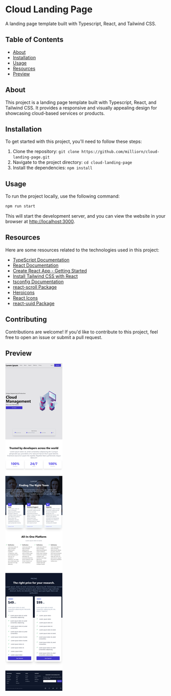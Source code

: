 # Cloud Landing Page

A landing page template built with Typescript, React, and Tailwind CSS.

## Table of Contents

- [About](#about)
- [Installation](#installation)
- [Usage](#usage)
- [Resources](#resources)
- [Preview](#preview)

## About

This project is a landing page template built with Typescript, React, and Tailwind CSS. It provides a responsive and visually appealing design for showcasing cloud-based services or products.

## Installation

To get started with this project, you'll need to follow these steps:

1. Clone the repository: `git clone https://github.com/milliorn/cloud-landing-page.git`
2. Navigate to the project directory: `cd cloud-landing-page`
3. Install the dependencies: `npm install`

## Usage

To run the project locally, use the following command:

```bash
npm run start
```

This will start the development server, and you can view the website in your browser at [http://localhost:3000](http://localhost:3000).

## Resources

Here are some resources related to the technologies used in this project:

- [TypeScript Documentation](https://www.typescriptlang.org/docs/handbook/react.html)
- [React Documentation](https://create-react-app.dev)
- [Create React App - Getting Started](https://create-react-app.dev/docs/getting-started)
- [Install Tailwind CSS with React](https://tailwindcss.com/docs/guides/create-react-app)
- [tsconfig Documentation](https://www.typescriptlang.org/tsconfig)
- [react-scroll Package](https://www.npmjs.com/package/react-scroll)
- [Heroicons](https://github.com/tailwindlabs/heroicons)
- [React Icons](https://react-icons.github.io/react-icons/)
- [react-uuid Package](https://github.com/RickBr0wn/react-uuid)

## Contributing

Contributions are welcome! If you'd like to contribute to this project, feel free to open an issue or submit a pull request.

## Preview

![Cloud Landing Page](public/preview.png)
